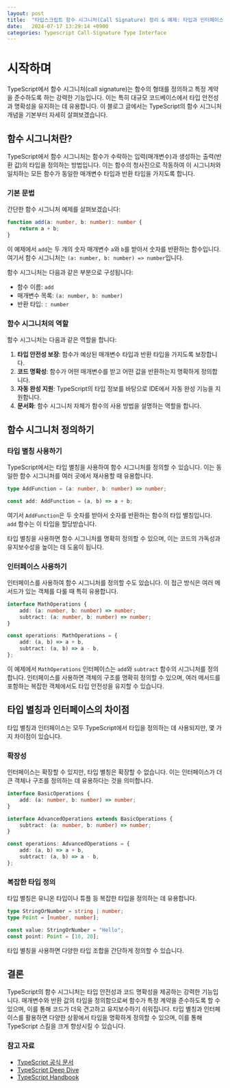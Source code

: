 ```yaml
---
layout: post
title:  "타입스크립트 함수 시그니처(Call Signature) 정리 & 예제: 타입과 인터페이스에 초점"
date:   2024-07-17 13:29:14 +0900
categories: Typescript Call-Signature Type Interface
---
```


# 시작하며

TypeScript에서 함수 시그니처(call signature)는 함수의 형태를 정의하고 특정 계약을 준수하도록 하는 강력한 기능입니다. 이는 특히 대규모 코드베이스에서 타입 안전성과 명확성을 유지하는 데 유용합니다. 이 블로그 글에서는 TypeScript의 함수 시그니처 개념을 기본부터 자세히 살펴보겠습니다.

## 함수 시그니처란?

TypeScript에서 함수 시그니처는 함수가 수락하는 입력(매개변수)과 생성하는 출력(반환 값)의 타입을 정의하는 방법입니다. 이는 함수의 청사진으로 작동하여 이 시그니처와 일치하는 모든 함수가 동일한 매개변수 타입과 반환 타입을 가지도록 합니다.

### 기본 문법

간단한 함수 시그니처 예제를 살펴보겠습니다:

```typescript
function add(a: number, b: number): number {
    return a + b;
}
```

이 예제에서 `add`는 두 개의 숫자 매개변수 `a`와 `b`를 받아서 숫자를 반환하는 함수입니다. 여기서 함수 시그니처는 `(a: number, b: number) => number`입니다. 

함수 시그니처는 다음과 같은 부분으로 구성됩니다:
- 함수 이름: `add`
- 매개변수 목록: `(a: number, b: number)`
- 반환 타입: `: number`

### 함수 시그니처의 역할

함수 시그니처는 다음과 같은 역할을 합니다:
1. **타입 안전성 보장**: 함수가 예상된 매개변수 타입과 반환 타입을 가지도록 보장합니다.
2. **코드 명확성**: 함수가 어떤 매개변수를 받고 어떤 값을 반환하는지 명확하게 정의합니다.
3. **자동 완성 지원**: TypeScript의 타입 정보를 바탕으로 IDE에서 자동 완성 기능을 지원합니다.
4. **문서화**: 함수 시그니처 자체가 함수의 사용 방법을 설명하는 역할을 합니다.

## 함수 시그니처 정의하기

### 타입 별칭 사용하기

TypeScript에서는 타입 별칭을 사용하여 함수 시그니처를 정의할 수 있습니다. 이는 동일한 함수 시그니처를 여러 곳에서 재사용할 때 유용합니다.

```typescript
type AddFunction = (a: number, b: number) => number;

const add: AddFunction = (a, b) => a + b;
```

여기서 `AddFunction`은 두 숫자를 받아서 숫자를 반환하는 함수의 타입 별칭입니다. `add` 함수는 이 타입을 할당받습니다.

타입 별칭을 사용하면 함수 시그니처를 명확히 정의할 수 있으며, 이는 코드의 가독성과 유지보수성을 높이는 데 도움이 됩니다.

### 인터페이스 사용하기

인터페이스를 사용하여 함수 시그니처를 정의할 수도 있습니다. 이 접근 방식은 여러 메서드가 있는 객체를 다룰 때 특히 유용합니다.

```typescript
interface MathOperations {
    add: (a: number, b: number) => number;
    subtract: (a: number, b: number) => number;
}

const operations: MathOperations = {
    add: (a, b) => a + b,
    subtract: (a, b) => a - b,
};
```

이 예제에서 `MathOperations` 인터페이스는 `add`와 `subtract` 함수의 시그니처를 정의합니다. 인터페이스를 사용하면 객체의 구조를 명확히 정의할 수 있으며, 여러 메서드를 포함하는 복잡한 객체에서도 타입 안전성을 유지할 수 있습니다.

## 타입 별칭과 인터페이스의 차이점

타입 별칭과 인터페이스는 모두 TypeScript에서 타입을 정의하는 데 사용되지만, 몇 가지 차이점이 있습니다.

### 확장성

인터페이스는 확장할 수 있지만, 타입 별칭은 확장할 수 없습니다. 이는 인터페이스가 더 큰 객체나 구조를 정의하는 데 유용하다는 것을 의미합니다.

```typescript
interface BasicOperations {
    add: (a: number, b: number) => number;
}

interface AdvancedOperations extends BasicOperations {
    subtract: (a: number, b: number) => number;
}

const operations: AdvancedOperations = {
    add: (a, b) => a + b,
    subtract: (a, b) => a - b,
};
```

### 복잡한 타입 정의

타입 별칭은 유니온 타입이나 튜플 등 복잡한 타입을 정의하는 데 유용합니다.

```typescript
type StringOrNumber = string | number;
type Point = [number, number];

const value: StringOrNumber = "Hello";
const point: Point = [10, 20];
```

타입 별칭을 사용하면 다양한 타입 조합을 간단하게 정의할 수 있습니다.

## 결론

TypeScript의 함수 시그니처는 타입 안전성과 코드 명확성을 제공하는 강력한 기능입니다. 매개변수와 반환 값의 타입을 정의함으로써 함수가 특정 계약을 준수하도록 할 수 있으며, 이를 통해 코드가 더욱 견고하고 유지보수하기 쉬워집니다. 타입 별칭과 인터페이스를 활용하면 다양한 상황에서 타입을 명확하게 정의할 수 있으며, 이를 통해 TypeScript 스킬을 크게 향상시킬 수 있습니다.

### 참고 자료

- [TypeScript 공식 문서](https://www.typescriptlang.org/docs/)
- [TypeScript Deep Dive](https://basarat.gitbook.io/typescript/)
- [TypeScript Handbook](https://www.typescriptlang.org/docs/handbook/intro.html)
